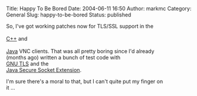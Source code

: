 Title: Happy To Be Bored
Date: 2004-06-11 16:50
Author: markmc
Category: General
Slug: happy-to-be-bored
Status: published

So, I've got working patches now for TLS/SSL support in the  
[  
C++](http://www.gnome.org/~markmc/code/vnc-4.0b5-vncviewer-tls.diff)
and  
[  
Java](http://www.gnome.org/~markmc/code/vnc-4.0b5-java-tls.diff) VNC
clients. That was all pretty boring since I'd already  
(months ago) written a bunch of test code with  
[GNU TLS](http://www.gnu.org/software/gnutls) and the  
[Java Secure Socket Extension](http://java.sun.com/products/jsse).

I'm sure there's a moral to that, but I can't quite put my finger on  
it ...
